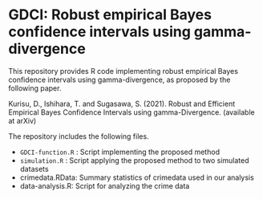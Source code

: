 # GDCI: Robust empirical Bayes confidence intervals using gamma-divergence

This repository provides R code implementing robust empirical Bayes confidence intervals using gamma-divergence, as proposed by the following paper.

Kurisu, D., Ishihara, T. and Sugasawa, S. (2021). Robust and Efficient Empirical Bayes Confidence Intervals using gamma-Divergence. (available at arXiv)

The repository includes the following files.

* `GDCI-function.R` : Script implementing the proposed method
* `simulation.R` : Script applying the proposed method to two simulated datasets 
* crimedata.RData: Summary statistics of crimedata used in our analysis 
* data-analysis.R: Script for analyzing the crime data






